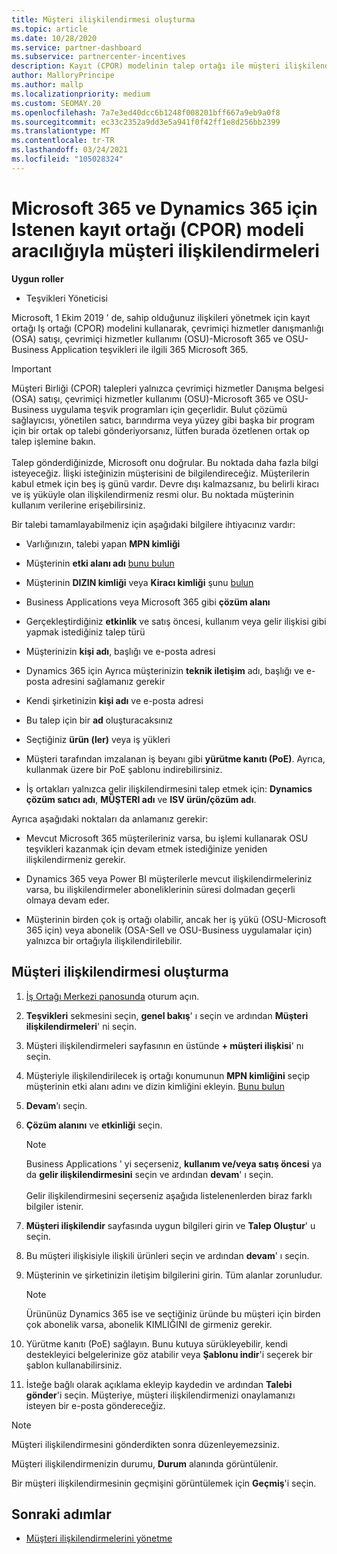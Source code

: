 ```yaml
---
title: Müşteri ilişkilendirmesi oluşturma
ms.topic: article
ms.date: 10/28/2020
ms.service: partner-dashboard
ms.subservice: partnercenter-incentives
description: Kayıt (CPOR) modelinin talep ortağı ile müşteri ilişkilendirmeleri oluşturun. Microsoft 365 & Dynamics 365 müşterileri için Sales, Usage, teşvikleri yönetimine yardımcı olur.
author: MalloryPrincipe
ms.author: mallp
ms.localizationpriority: medium
ms.custom: SEOMAY.20
ms.openlocfilehash: 7a7e3ed40dcc6b1248f008201bff667a9eb9a0f8
ms.sourcegitcommit: ec33c2352a9dd3e5a941f0f42ff1e8d256bb2399
ms.translationtype: MT
ms.contentlocale: tr-TR
ms.lasthandoff: 03/24/2021
ms.locfileid: "105028324"
---
```

# <a name="customer-associations-via-the-claimed-partner-of-record-cpor-model-for-microsoft-365-and-dynamics-365"></a>Microsoft 365 ve Dynamics 365 için Istenen kayıt ortağı (CPOR) modeli aracılığıyla müşteri ilişkilendirmeleri


**Uygun roller**

- Teşvikleri Yöneticisi

Microsoft, 1 Ekim 2019 ' de, sahip olduğunuz ilişkileri yönetmek için kayıt ortağı Iş ortağı (CPOR) modelini kullanarak, çevrimiçi hizmetler danışmanlığı (OSA) satışı, çevrimiçi hizmetler kullanımı (OSU)-Microsoft 365 ve OSU-Business Application teşvikleri ile ilgili 365 Microsoft 365.

>[!Important]
> Müşteri Birliği (CPOR) talepleri yalnızca çevrimiçi hizmetler Danışma belgesi (OSA) satışı, çevrimiçi hizmetler kullanımı (OSU)-Microsoft 365 ve OSU-Business uygulama teşvik programları için geçerlidir. Bulut çözümü sağlayıcısı, yönetilen satıcı, barındırma veya yüzey gibi başka bir program için bir ortak op talebi gönderiyorsanız, lütfen burada özetlenen ortak op talep işlemine bakın. <br><br>Talep gönderdiğinizde, Microsoft onu doğrular. Bu noktada daha fazla bilgi isteyeceğiz. İlişki isteğinizin müşterisini de bilgilendireceğiz. Müşterilerin kabul etmek için beş iş günü vardır. Devre dışı kalmazsanız, bu belirli kiracı ve iş yüküyle olan ilişkilendirmeniz resmi olur. Bu noktada müşterinin kullanım verilerine erişebilirsiniz. 

Bir talebi tamamlayabilmeniz için aşağıdaki bilgilere ihtiyacınız vardır:

- Varlığınızın, talebi yapan **MPN kimliği**

- Müşterinin **etki alanı adı** [bunu bulun](find-ids-and-domain-names.md)

- Müşterinin **DIZIN kimliği** veya **Kiracı kimliği** şunu [bulun](find-ids-and-domain-names.md)

- Business Applications veya Microsoft 365 gibi **çözüm alanı**

- Gerçekleştirdiğiniz **etkinlik** ve satış öncesi, kullanım veya gelir ilişkisi gibi yapmak istediğiniz talep türü

- Müşterinizin **kişi adı**, başlığı ve e-posta adresi

- Dynamics 365 için Ayrıca müşterinizin **teknik iletişim** adı, başlığı ve e-posta adresini sağlamanız gerekir

- Kendi şirketinizin **kişi adı** ve e-posta adresi

- Bu talep için bir **ad** oluşturacaksınız

- Seçtiğiniz **ürün (ler)** veya iş yükleri

- Müşteri tarafından imzalanan iş beyanı gibi **yürütme kanıtı (PoE)**. Ayrıca, kullanmak üzere bir PoE şablonu indirebilirsiniz.

- İş ortakları yalnızca gelir ilişkilendirmesini talep etmek için: **Dynamics çözüm satıcı adı**, **MÜŞTERI adı** ve **ISV ürün/çözüm adı**. 

Ayrıca aşağıdaki noktaları da anlamanız gerekir:

- Mevcut Microsoft 365 müşterileriniz varsa, bu işlemi kullanarak OSU teşvikleri kazanmak için devam etmek istediğinize yeniden ilişkilendirmeniz gerekir.

- Dynamics 365 veya Power BI müşterilerle mevcut ilişkilendirmeleriniz varsa, bu ilişkilendirmeler aboneliklerinin süresi dolmadan geçerli olmaya devam eder.

- Müşterinin birden çok iş ortağı olabilir, ancak her iş yükü (OSU-Microsoft 365 için) veya abonelik (OSA-Sell ve OSU-Business uygulamalar için) yalnızca bir ortağıyla ilişkilendirilebilir.

## <a name="create-a-customer-association"></a>Müşteri ilişkilendirmesi oluşturma

1. [İş Ortağı Merkezi panosunda](https://partner.microsoft.com/dashboard/) oturum açın.

2. **Teşvikleri** sekmesini seçin, **genel bakış**' ı seçin ve ardından **Müşteri ilişkilendirmeleri**' ni seçin.

3. Müşteri ilişkilendirmeleri sayfasının en üstünde **+ müşteri ilişkisi**' nı seçin.

4. Müşteriyle ilişkilendirilecek iş ortağı konumunun **MPN kimliğini** seçip müşterinin etki alanı adını ve dizin kimliğini ekleyin. [Bunu bulun](find-ids-and-domain-names.md)

5. **Devam**’ı seçin.

6. **Çözüm alanını** ve **etkinliği** seçin. 

   >[!Note]
   >
   >Business Applications ' yi seçerseniz, **kullanım ve/veya satış öncesi** ya da **gelir ilişkilendirmesini** seçin ve ardından **devam**' ı seçin. 
   <br><br>Gelir ilişkilendirmesini seçerseniz aşağıda listelenenlerden biraz farklı bilgiler istenir.

7. **Müşteri ilişkilendir** sayfasında uygun bilgileri girin ve **Talep Oluştur**' u seçin.

8. Bu müşteri ilişkisiyle ilişkili ürünleri seçin ve ardından **devam**' ı seçin.

9. Müşterinin ve şirketinizin iletişim bilgilerini girin. Tüm alanlar zorunludur. 

   >[!NOTE]
   >Ürününüz Dynamics 365 ise ve seçtiğiniz üründe bu müşteri için birden çok abonelik varsa, abonelik KIMLIĞINI de girmeniz gerekir.

10. Yürütme kanıtı (PoE) sağlayın. Bunu kutuya sürükleyebilir, kendi destekleyici belgelerinize göz atabilir veya **Şablonu indir**'i seçerek bir şablon kullanabilirsiniz. 

11. İsteğe bağlı olarak açıklama ekleyip kaydedin ve ardından **Talebi gönder**'i seçin. Müşteriye, müşteri ilişkilendirmenizi onaylamanızı isteyen bir e-posta göndereceğiz.

   >[!NOTE]
   >Müşteri ilişkilendirmesini gönderdikten sonra düzenleyemezsiniz.

Müşteri ilişkilendirmenizin durumu, **Durum** alanında görüntülenir.

Bir müşteri ilişkilendirmesinin geçmişini görüntülemek için **Geçmiş**'i seçin.

## <a name="next-steps"></a>Sonraki adımlar

- [Müşteri ilişkilendirmelerini yönetme](incentives-manage-customer-associations.md)